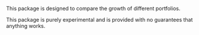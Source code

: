 This package is designed to compare the growth of different portfolios.

This package is purely experimental and is provided with no guarantees that anything works.

